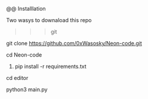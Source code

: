
@@ Installlation 


Two wasys to downaload this repo 


>>> git

  git clone https://github.com/0xWasosky/Neon-code.git
  
  cd Neon-code
  
  1. pip install -r requirements.txt
  
  cd editor
  
  python3 main.py
